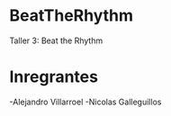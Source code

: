 # BeatTheRhythm
Taller 3: Beat the Rhythm 

# Inregrantes
-Alejandro Villarroel
-Nicolas Galleguillos
